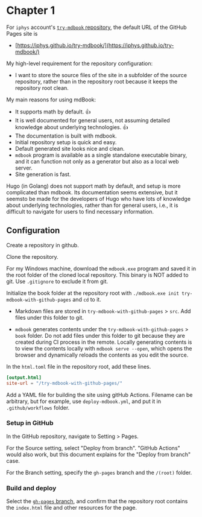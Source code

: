 # Chapter 1

For `iphys` account's [`try-mdbook` repository](https://github.com/iphys/try-mdbook),
the default URL of the GitHub Pages site is

- [https://iphys.github.io/try-mdbook/](https://iphys.github.io/try-mdbook/)

My high-level requirement for the repository configuration:

- I want to store the source files of the site
  in a subfolder of the source repository,
  rather than in the repository root
  because it keeps the repository root clean.

My main reasons for using mdBook:

- It supports math by default. 👍
- It is well documented for general users,
  not assuming detailed knowledge about
  underlying technologies. 👍
- The documentation is built with mdbook.
- Initial repository setup is quick and easy.
- Default generated site looks nice and clean.
- `mdbook` program is available as a single standalone
  executable binary, and it can function not only as
  a generator but also as a local web server.
- Site generation is fast.

Hugo (in Golang) does not support math by default,
and setup is more complicated than mdbook.
Its documentation seems extensive, but
it seemsto be made for the developers of Hugo
who have lots of knowledge about underlying technologies,
rather than for general users,
i.e., it is difficult to navigate for users
to find necessary information.

## Configuration

Create a repository in github.

Clone the repository.

For my Windows machine,
download the `mdbook.exe` program and saved it
in the root folder of the cloned local repository.
This binary is NOT added to git.
Use `.gitignore` to exclude it from git.

Initialize the book folder
at the repository root with
`./mdbook.exe init try-mdbook-with-github-pages`
and `cd` to it.

- Markdown files are stored in
  `try-mdbook-with-github-pages` > `src`.
  Add files under this folder to git.

- `mdbook` generates contents under the
  `try-mdbook-with-github-pages` > `book` folder.
  Do not add files under this folder to git because
  they are created during CI process in the remote.
  Locally generating contents is to view the contents
  locally with `mdbook serve --open`, which opens
  the browser and dynamically reloads the contents
  as you edit the source.

In the `html.toml` file in the repository root,
add these lines.

```toml
[output.html]
site-url = "/try-mdbook-with-github-pages/"
```

Add a YAML file for building the site
using gitHub Actions.
Filename can be arbitrary,
but for example, use `deploy-mdbook.yml`,
and put it in `.github/workflows` folder.

### Setup in GitHub

In the GitHub repository, navigate to Setting > Pages.

For the Source setting, select "Deploy from branch".
"GitHub Actions" would also work,
but this document explains for the "Deploy from branch" case.

For the Branch setting,
specify the `gh-pages` branch and the `/(root)` folder.

### Build and deploy

Select the [`gh-pages` branch](https://github.com/iphys/try-mdbook/tree/gh-pages),
and confirm that the repository root contains the `index.html` file and
other resources for the page.
